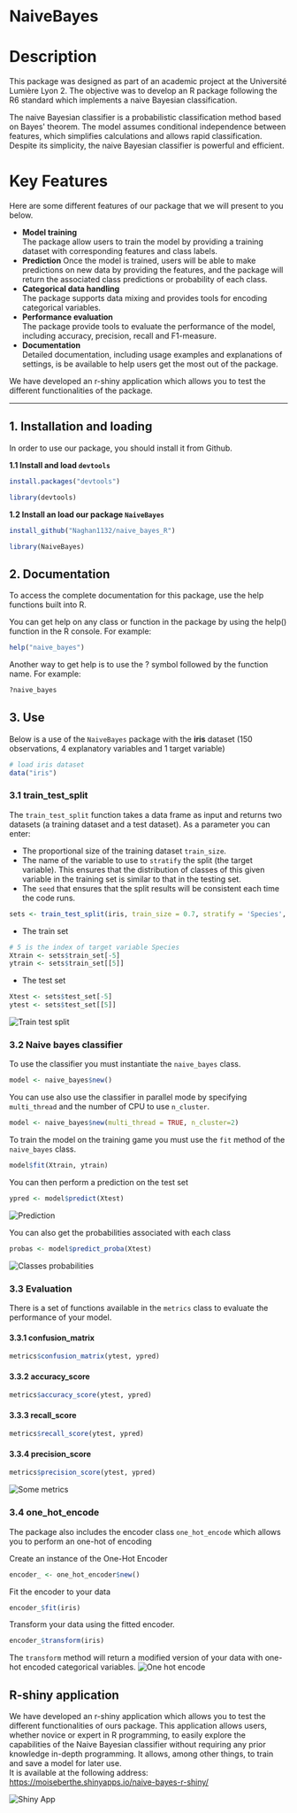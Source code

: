 # NaiveBayes
# Description

This package was designed as part of an academic project at the Université Lumière Lyon 2. The objective was to develop an R package following the R6 standard which implements a naive Bayesian classification.<br>

The naive Bayesian classifier is a probabilistic classification method based on Bayes' theorem. The model assumes conditional independence between features, which simplifies calculations and allows rapid classification. Despite its simplicity, the naive Bayesian classifier is powerful and efficient.

# Key Features
Here are some different features of our package that we will present to you below.

* **Model training** <br>
  The package allow users to train the model by providing a training dataset with corresponding features and class labels.
* **Prediction**
  Once the model is trained, users will be able to make predictions on new data by providing the features, and the package will return the associated class predictions or probability of each class.
* **Categorical data handling**<br>
  The package supports data mixing and provides tools for encoding categorical variables.
* **Performance evaluation** <br>
  The package provide tools to evaluate the performance of the model, including accuracy, precision, recall and F1-measure.
* **Documentation** <br>
  Detailed documentation, including usage examples and explanations of settings, is be available to help users get the most out of the package.

We have developed an r-shiny application which allows you to test the different functionalities of the package.

---

## 1. Installation and loading

In order to use our package, you should install it from Github.
  
  **1.1 Install and load `devtools`**

  ```R
  install.packages("devtools")
  ```
  ```R
  library(devtools)
  ```

  **1.2 Install an load our package `NaiveBayes`**

  ```R
  install_github("Naghan1132/naive_bayes_R")
  ```
  
  ```R
  library(NaiveBayes)
  ```

## 2. Documentation
  To access the complete documentation for this package, use the help functions built into R.

  You can get help on any class or function in the package by using the help() function in the R console. For example:

  ```R
  help("naive_bayes")
  ```
  Another way to get help is to use the ? symbol followed by the function name. For example:

  ```R
  ?naive_bayes
  ```

## 3. Use
  Below is a use of the `NaiveBayes` package with the **iris** dataset (150 observations, 4 explanatory variables and 1 target variable)

  ```R
  # load iris dataset
  data("iris")
  ```
  ### 3.1 train_test_split
  The `train_test_split` function takes a data frame as input and returns two datasets (a training dataset and a test dataset). As a parameter you can enter:
  - The proportional size of the training dataset `train_size`.
  - The name of the variable to use to `stratify` the split (the target variable). This ensures that the distribution of classes of this given variable in the training set is similar to that in the testing set.
  - The `seed` that ensures that the split results will be consistent each time the code runs.

  ```R
  sets <- train_test_split(iris, train_size = 0.7, stratify = 'Species', seed <- 123)
  ```

  - The train set
  ```R
  # 5 is the index of target variable Species
  Xtrain <- sets$train_set[-5]
  ytrain <- sets$train_set[[5]]
  ```
  - The test set

  ```R
  Xtest <- sets$test_set[-5]
  ytest <- sets$test_set[[5]]
  ```
  ![Train test split](https://github.com/Naghan1132/naive_bayes_R/assets/75121872/50117d37-c0f4-40bf-80a7-d80bcd8811c1)

  ### 3.2 Naive bayes classifier
  To use the classifier you must instantiate the `naive_bayes` class.
  ```R
  model <- naive_bayes$new()
  ```
  You can use also use the classifier in parallel mode by specifying `multi_thread` and the number of CPU to use `n_cluster`.
  
  ```R
  model <- naive_bayes$new(multi_thread = TRUE, n_cluster=2)
  ```


  To train the model on the training game you must use the `fit` method of the `naive_bayes` class.
  ```R
  model$fit(Xtrain, ytrain)
  ```

  You can then perform a prediction on the test set
  ```R
  ypred <- model$predict(Xtest)
  ```
  ![Prediction ](http://www.image-heberg.fr/files/1700777629603041913.png)

  You can also get the probabilities associated with each class
  ```R
  probas <- model$predict_proba(Xtest)
  ```
  ![Classes probabilities](http://www.image-heberg.fr/files/17007776202038246646.png)

  ### 3.3 Evaluation
  There is a set of functions available in the `metrics` class to evaluate the performance of your model.
  
  #### 3.3.1 confusion_matrix
  ```R
  metrics$confusion_matrix(ytest, ypred)
  ```
  #### 3.3.2 accuracy_score
  ```R
  metrics$accuracy_score(ytest, ypred)
  ```
  #### 3.3.3 recall_score
  ```R
  metrics$recall_score(ytest, ypred)
  ```
  #### 3.3.4 precision_score
  ```R
  metrics$precision_score(ytest, ypred)
  ```
  ![Some metrics](http://www.image-heberg.fr/files/17007776043584823103.png)

  ### 3.4 one_hot_encode
  The package also includes the encoder class `one_hot_encode` which allows you to perform an one-hot of encoding
  
  Create an instance of the One-Hot Encoder
  ```R
  encoder_ <- one_hot_encoder$new()
  ```
  Fit the encoder to your data
  ```R
  encoder_$fit(iris)
  ```
  Transform your data using the fitted encoder.
  ```R
  encoder_$transform(iris)
  ```
  The `transform` method will return a modified version of your data with one-hot encoded categorical variables.
  ![One hot encode](http://www.image-heberg.fr/files/17007777941780451472.png)

## R-shiny application
We have developed an r-shiny application which allows you to test the different functionalities of ours package. This application allows users, whether novice or expert in R programming, to easily explore the capabilities of the Naive Bayesian classifier without requiring any prior knowledge in-depth programming. It allows, among other things, to train and save a model for later use.<br>
It is available at the following address: https://moiseberthe.shinyapps.io/naive-bayes-r-shiny/

![Shiny App](https://github.com/Naghan1132/naive_bayes_R/assets/75121872/283e9bd6-3205-48ba-8a49-2f0e5f17369a)

